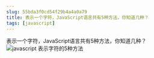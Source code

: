 ```yaml
---
slug: 55bda3f0cd54f29b4a4a0a79
title: 表示一个字符，JavaScript语言共有5种方法，你知道几种？
tags: [javascript]
---
```


表示一个字符，JavaScript语言共有5种方法，你知道几种？
 ![javascript 表示字符的5种方法](http:https://static.gaoqixhb.com/Fu54DHD5sA12K26uwGZRdtXmeyW9)
